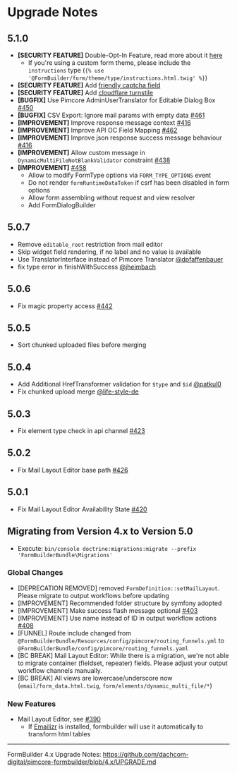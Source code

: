 # Upgrade Notes

## 5.1.0
- **[SECURITY FEATURE]** Double-Opt-In Feature, read more about it [here](./docs/04_DoubleOptIn.md)
  - If you're using a custom form theme, please include the `instructions` type (`{% use '@FormBuilder/form/theme/type/instructions.html.twig' %}`)
- **[SECURITY FEATURE]** Add [friendly captcha field](/docs/03_SpamProtection.md#friendly-captcha)
- **[SECURITY FEATURE]** Add [cloudflare turnstile](/docs/03_SpamProtection.md#cloudflare-turnstile)
- **[BUGFIX]** Use Pimcore AdminUserTranslator for Editable Dialog Box [#450](https://github.com/dachcom-digital/pimcore-formbuilder/issues/450)
- **[BUGFIX]** CSV Export: Ignore mail params with empty data [#461](https://github.com/dachcom-digital/pimcore-formbuilder/issues/461)
- **[IMPROVEMENT]** Improve response message context [#416](https://github.com/dachcom-digital/pimcore-formbuilder/issues/416)
- **[IMPROVEMENT]** Improve API OC Field Mapping [#462](https://github.com/dachcom-digital/pimcore-formbuilder/issues/462)
- **[IMPROVEMENT]** Improve json response success message behaviour [#416](https://github.com/dachcom-digital/pimcore-formbuilder/issues/416)
- **[IMPROVEMENT]** Allow custom message in `DynamicMultiFileNotBlankValidator` constraint [#438](https://github.com/dachcom-digital/pimcore-formbuilder/issues/438)
- **[IMPROVEMENT]** [#458](https://github.com/dachcom-digital/pimcore-formbuilder/pull/458)
  - Allow to modify FormType options via `FORM_TYPE_OPTIONS` event
  - Do not render `formRuntimeDataToken` if csrf has been disabled in form options 
  - Allow form assembling without request and view resolver
  - Add FormDialogBuilder

## 5.0.7
- Remove `editable_root` restriction from mail editor
- Skip widget field rendering, if no label and no value is available
- Use TranslatorInterface instead of Pimcore Translator [@dpfaffenbauer](https://github.com/dachcom-digital/pimcore-formbuilder/pull/446)
- fix type error in finishWithSuccess [@jheimbach](https://github.com/dachcom-digital/pimcore-formbuilder/pull/445)

## 5.0.6
- Fix magic property access [#442](https://github.com/dachcom-digital/pimcore-formbuilder/issues/442)

## 5.0.5
- Sort chunked uploaded files before merging

## 5.0.4
- Add Additional HrefTransformer validation for `$type` and `$id` [@patkul0](https://github.com/dachcom-digital/pimcore-formbuilder/pull/434)
- Fix chunked upload merge [@life-style-de](https://github.com/dachcom-digital/pimcore-formbuilder/pull/430)

## 5.0.3
- Fix element type check in api channel [#423](https://github.com/dachcom-digital/pimcore-formbuilder/issues/423)

## 5.0.2
- Fix Mail Layout Editor base path [#426](https://github.com/dachcom-digital/pimcore-formbuilder/issues/426)

## 5.0.1
- Fix Mail Layout Editor Availability State [#420](https://github.com/dachcom-digital/pimcore-formbuilder/issues/420)

## Migrating from Version 4.x to Version 5.0
- Execute: `bin/console doctrine:migrations:migrate --prefix 'FormBuilderBundle\Migrations'`

### Global Changes
- [DEPRECATION REMOVED] removed `FormDefinition::setMailLayout`. Please migrate to output workflows before updating
- [IMPROVEMENT] Recommended folder structure by symfony adopted
- [IMPROVEMENT] Make success flash message optional [#403](https://github.com/dachcom-digital/pimcore-formbuilder/issues/403)
- [IMPROVEMENT] Use name instead of ID in output workflow actions [#408](https://github.com/dachcom-digital/pimcore-formbuilder/pull/408)
- [FUNNEL] Route include changed from `@FormBuilderBundle/Resources/config/pimcore/routing_funnels.yml` to `@FormBuilderBundle/config/pimcore/routing_funnels.yaml`
- [BC BREAK] Mail Layout Editor: While there is a migration, we're not able to migrate container (fieldset, repeater) fields. Please adjust your output workflow channels manually.
- [BC BREAK] All views are lowercase/underscore now (`email/form_data.html.twig`, `form/elements/dynamic_multi_file/*`)


### New Features
- Mail Layout Editor, see [#390](https://github.com/dachcom-digital/pimcore-formbuilder/issues/398)
  - If [Emailizr](https://github.com/dachcom-digital/pimcore-emailizr) is installed, formbuilder will use it automatically to transform html tables

***

FormBuilder 4.x Upgrade Notes: https://github.com/dachcom-digital/pimcore-formbuilder/blob/4.x/UPGRADE.md

